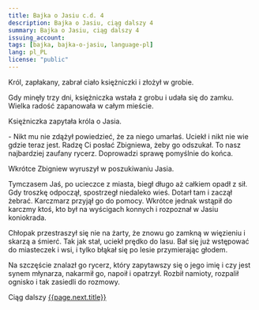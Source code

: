 ```yaml
---
title: Bajka o Jasiu c.d. 4
description: Bajka o Jasiu, ciąg dalszy 4
summary: Bajka o Jasiu, ciąg dalszy 4
issuing_account:
tags: [bajka, bajka-o-jasiu, language-pl]
lang: pl_PL
license: "public"
---
```


Król, zapłakany, zabrał ciało księżniczki i złożył w grobie.

Gdy minęły trzy dni, księżniczka wstała z grobu i udała się do zamku. Wielka radość zapanowała w całym mieście.

Księżniczka zapytała króla o Jasia.

\- Nikt mu nie zdążył powiedzieć, że za niego umarłaś. Uciekł i nikt nie wie gdzie teraz jest. Radzę Ci posłać Zbigniewa, żeby go odszukał. To nasz najbardziej zaufany rycerz. Doprowadzi sprawę pomyślnie do końca.

Wkrótce Zbigniew wyruszył w poszukiwaniu Jasia.

Tymczasem Jaś, po ucieczce z miasta, biegł długo aż całkiem opadł z sił. Gdy troszkę odpoczął, spostrzegł niedaleko wieś. Dotarł tam i zaczął żebrać. Karczmarz przyjął go do pomocy. Wkrótce jednak wstąpił do karczmy ktoś, kto był na wyścigach konnych i rozpoznał w Jasiu koniokrada.

Chłopak przestraszył się nie na żarty, że znowu go zamkną w więzieniu i skarzą a śmierć. Tak jak stał, uciekł prędko do lasu. Bał się już wstępować do miasteczek i wsi, i tylko błąkał się po lesie przymierając głodem.

Na szczęście znalazł go rycerz, który zapytawszy się o jego imię i czy jest synem młynarza, nakarmił go, napoił i opatrzył. Rozbił namioty, rozpalił ognisko i tak zasiedli do rozmowy.

Ciąg dalszy <a href="{{ page.next.url }}">{{page.next.title}}</a>
